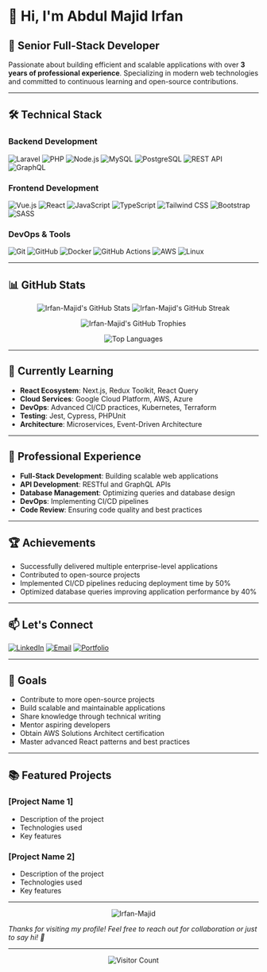 # 👋 Hi, I'm Abdul Majid Irfan

## 🚀 Senior Full-Stack Developer

Passionate about building efficient and scalable applications with over **3 years of professional experience**. Specializing in modern web technologies and committed to continuous learning and open-source contributions.

---

## 🛠️ Technical Stack

### Backend Development
![Laravel](https://img.shields.io/badge/Laravel-FF2D20?style=for-the-badge&logo=laravel&logoColor=white)
![PHP](https://img.shields.io/badge/PHP-777BB4?style=for-the-badge&logo=php&logoColor=white)
![Node.js](https://img.shields.io/badge/Node.js-339933?style=for-the-badge&logo=nodedotjs&logoColor=white)
![MySQL](https://img.shields.io/badge/MySQL-005C84?style=for-the-badge&logo=mysql&logoColor=white)
![PostgreSQL](https://img.shields.io/badge/PostgreSQL-316192?style=for-the-badge&logo=postgresql&logoColor=white)
![REST API](https://img.shields.io/badge/REST_API-FF6B6B?style=for-the-badge&logo=rest&logoColor=white)
![GraphQL](https://img.shields.io/badge/GraphQL-E10098?style=for-the-badge&logo=graphql&logoColor=white)

### Frontend Development
![Vue.js](https://img.shields.io/badge/Vue.js-4FC08D?style=for-the-badge&logo=vuedotjs&logoColor=white)
![React](https://img.shields.io/badge/React-20232A?style=for-the-badge&logo=react&logoColor=61DAFB)
![JavaScript](https://img.shields.io/badge/JavaScript-F7DF1E?style=for-the-badge&logo=javascript&logoColor=black)
![TypeScript](https://img.shields.io/badge/TypeScript-007ACC?style=for-the-badge&logo=typescript&logoColor=white)
![Tailwind CSS](https://img.shields.io/badge/Tailwind_CSS-38B2AC?style=for-the-badge&logo=tailwind-css&logoColor=white)
![Bootstrap](https://img.shields.io/badge/Bootstrap-563D7C?style=for-the-badge&logo=bootstrap&logoColor=white)
![SASS](https://img.shields.io/badge/SASS-CC6699?style=for-the-badge&logo=sass&logoColor=white)

### DevOps & Tools
![Git](https://img.shields.io/badge/Git-F05032?style=for-the-badge&logo=git&logoColor=white)
![GitHub](https://img.shields.io/badge/GitHub-100000?style=for-the-badge&logo=github&logoColor=white)
![Docker](https://img.shields.io/badge/Docker-2CA5E0?style=for-the-badge&logo=docker&logoColor=white)
![GitHub Actions](https://img.shields.io/badge/GitHub_Actions-2088FF?style=for-the-badge&logo=github-actions&logoColor=white)
![AWS](https://img.shields.io/badge/AWS-232F3E?style=for-the-badge&logo=amazon-aws&logoColor=white)
![Linux](https://img.shields.io/badge/Linux-FCC624?style=for-the-badge&logo=linux&logoColor=black)

---

## 📊 GitHub Stats

<p align="center">
  <img src="https://github-readme-stats.vercel.app/api?username=Irfan-Majid&show_icons=true&theme=radical" alt="Irfan-Majid's GitHub Stats" />
  <img src="https://github-readme-streak-stats.herokuapp.com/?user=Irfan-Majid&theme=radical" alt="Irfan-Majid's GitHub Streak" />
</p>

<p align="center">
  <img src="https://github-profile-trophy.vercel.app/?username=Irfan-Majid&theme=radical&margin-w=15" alt="Irfan-Majid's GitHub Trophies" />
</p>

<p align="center">
  <img src="https://github-readme-stats.vercel.app/api/top-langs/?username=Irfan-Majid&layout=compact&theme=radical" alt="Top Languages" />
</p>

---

## 🌱 Currently Learning

- **React Ecosystem**: Next.js, Redux Toolkit, React Query
- **Cloud Services**: Google Cloud Platform, AWS, Azure
- **DevOps**: Advanced CI/CD practices, Kubernetes, Terraform
- **Testing**: Jest, Cypress, PHPUnit
- **Architecture**: Microservices, Event-Driven Architecture

---

## 💼 Professional Experience

- **Full-Stack Development**: Building scalable web applications
- **API Development**: RESTful and GraphQL APIs
- **Database Management**: Optimizing queries and database design
- **DevOps**: Implementing CI/CD pipelines
- **Code Review**: Ensuring code quality and best practices

---

## 🏆 Achievements

- Successfully delivered multiple enterprise-level applications
- Contributed to open-source projects
- Implemented CI/CD pipelines reducing deployment time by 50%
- Optimized database queries improving application performance by 40%

---

## 📫 Let's Connect

[![LinkedIn](https://img.shields.io/badge/LinkedIn-0077B5?style=for-the-badge&logo=linkedin&logoColor=white)](https://www.linkedin.com/in/irfan-majid/)
[![Email](https://img.shields.io/badge/Email-D14836?style=for-the-badge&logo=gmail&logoColor=white)](mailto:devirfanmajid@gmail.com)
[![Portfolio](https://img.shields.io/badge/Portfolio-000000?style=for-the-badge&logo=about.me&logoColor=white)](https://your-portfolio-url.com)

---

## 🎯 Goals

- Contribute to more open-source projects
- Build scalable and maintainable applications
- Share knowledge through technical writing
- Mentor aspiring developers
- Obtain AWS Solutions Architect certification
- Master advanced React patterns and best practices

---

## 📚 Featured Projects

### [Project Name 1]
- Description of the project
- Technologies used
- Key features

### [Project Name 2]
- Description of the project
- Technologies used
- Key features

---

<p align="center">
  <img src="https://komarev.com/ghpvc/?username=Irfan-Majid&label=Profile%20views&color=0e75b6&style=flat" alt="Irfan-Majid" />
</p>

*Thanks for visiting my profile! Feel free to reach out for collaboration or just to say hi! 👋*

---

<div align="center">
  
  ![Visitor Count](https://profile-counter.glitch.me/Irfan-Majid/count.svg)
  
</div>
